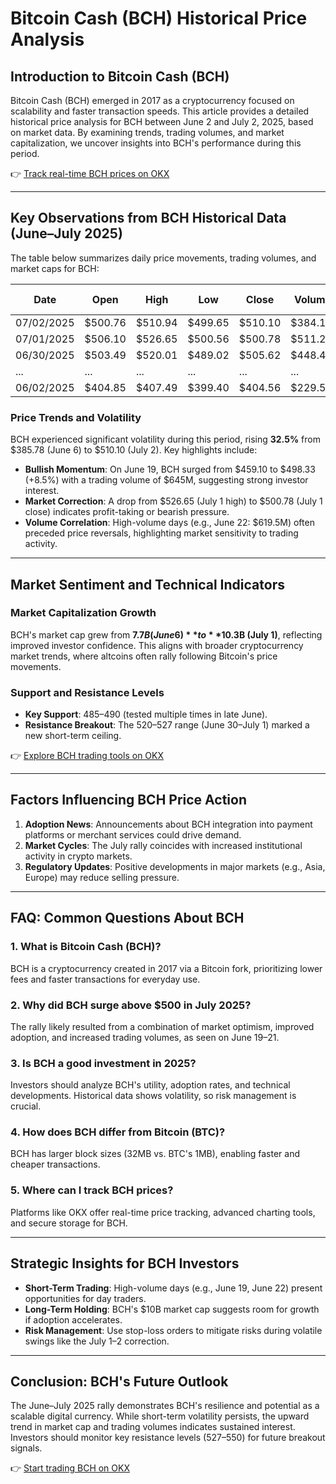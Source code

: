 # Bitcoin Cash (BCH) Historical Price Analysis

## Introduction to Bitcoin Cash (BCH)

Bitcoin Cash (BCH) emerged in 2017 as a cryptocurrency focused on scalability and faster transaction speeds. This article provides a detailed historical price analysis for BCH between June 2 and July 2, 2025, based on market data. By examining trends, trading volumes, and market capitalization, we uncover insights into BCH's performance during this period.

👉 [Track real-time BCH prices on OKX](https://bit.ly/okx-bonus)

---

## Key Observations from BCH Historical Data (June–July 2025)

The table below summarizes daily price movements, trading volumes, and market caps for BCH:

| Date       | Open     | High     | Low      | Close    | Volume     | Volume (BCH) | Market Cap |
|------------|----------|----------|----------|----------|------------|--------------|------------|
| 07/02/2025 | $500.76  | $510.94  | $499.65  | $510.10  | $384.1M    | 760.926      | $10B       |
| 07/01/2025 | $506.10  | $526.65  | $500.56  | $500.78  | $511.2M    | 987.235      | $10.3B     |
| 06/30/2025 | $503.49  | $520.01  | $489.02  | $505.62  | $448.4M    | 891.063      | $10B       |
| ...        | ...      | ...      | ...      | ...      | ...        | ...          | ...        |
| 06/02/2025 | $404.85  | $407.49  | $399.40  | $404.56  | $229.5M    | 569.861      | $8B        |

### Price Trends and Volatility

BCH experienced significant volatility during this period, rising **32.5%** from $385.78 (June 6) to $510.10 (July 2). Key highlights include:

- **Bullish Momentum**: On June 19, BCH surged from $459.10 to $498.33 (+8.5%) with a trading volume of $645M, suggesting strong investor interest.
- **Market Correction**: A drop from $526.65 (July 1 high) to $500.78 (July 1 close) indicates profit-taking or bearish pressure.
- **Volume Correlation**: High-volume days (e.g., June 22: $619.5M) often preceded price reversals, highlighting market sensitivity to trading activity.

---

## Market Sentiment and Technical Indicators

### Market Capitalization Growth

BCH's market cap grew from **$7.7B (June 6)** to **$10.3B (July 1)**, reflecting improved investor confidence. This aligns with broader cryptocurrency market trends, where altcoins often rally following Bitcoin's price movements.

### Support and Resistance Levels

- **Key Support**: $485–$490 (tested multiple times in late June).
- **Resistance Breakout**: The $520–$527 range (June 30–July 1) marked a new short-term ceiling.

👉 [Explore BCH trading tools on OKX](https://bit.ly/okx-bonus)

---

## Factors Influencing BCH Price Action

1. **Adoption News**: Announcements about BCH integration into payment platforms or merchant services could drive demand.
2. **Market Cycles**: The July rally coincides with increased institutional activity in crypto markets.
3. **Regulatory Updates**: Positive developments in major markets (e.g., Asia, Europe) may reduce selling pressure.

---

## FAQ: Common Questions About BCH

### 1. **What is Bitcoin Cash (BCH)?**
BCH is a cryptocurrency created in 2017 via a Bitcoin fork, prioritizing lower fees and faster transactions for everyday use.

### 2. **Why did BCH surge above $500 in July 2025?**
The rally likely resulted from a combination of market optimism, improved adoption, and increased trading volumes, as seen on June 19–21.

### 3. **Is BCH a good investment in 2025?**
Investors should analyze BCH's utility, adoption rates, and technical developments. Historical data shows volatility, so risk management is crucial.

### 4. **How does BCH differ from Bitcoin (BTC)?**
BCH has larger block sizes (32MB vs. BTC's 1MB), enabling faster and cheaper transactions.

### 5. **Where can I track BCH prices?**
Platforms like OKX offer real-time price tracking, advanced charting tools, and secure storage for BCH.

---

## Strategic Insights for BCH Investors

- **Short-Term Trading**: High-volume days (e.g., June 19, June 22) present opportunities for day traders.
- **Long-Term Holding**: BCH's $10B market cap suggests room for growth if adoption accelerates.
- **Risk Management**: Use stop-loss orders to mitigate risks during volatile swings like the July 1–2 correction.

---

## Conclusion: BCH's Future Outlook

The June–July 2025 rally demonstrates BCH's resilience and potential as a scalable digital currency. While short-term volatility persists, the upward trend in market cap and trading volumes indicates sustained interest. Investors should monitor key resistance levels ($527–$550) for future breakout signals.

👉 [Start trading BCH on OKX](https://bit.ly/okx-bonus)